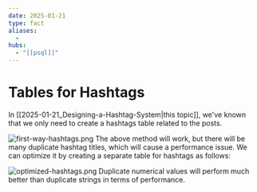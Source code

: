 ```yaml
---
date: 2025-01-21
type: fact
aliases:
  -
hubs:
  - "[[psql]]"
---
```


# Tables for Hashtags

In [[2025-01-21_Designing-a-Hashtag-System|this topic]], we've known that we only need to create a hashtags table related to the posts.

![first-way-hashtags.png](../assets/imgs/first-way-hashtags.png)
The above method will work, but there will be many duplicate hashtag titles, which will cause a performance issue. We can optimize it by creating a separate table for hashtags as follows:

![optimized-hashtags.png](../assets/imgs/optimized-hashtags.png)
Duplicate numerical values will perform much better than duplicate strings in terms of performance.

